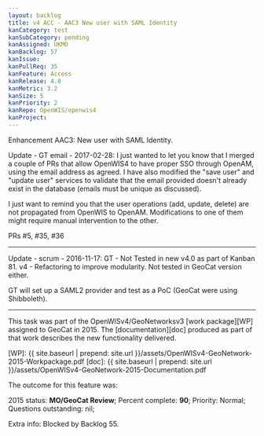 ```yaml
---
layout: backlog
title: v4 ACC - AAC3 New user with SAML Identity
kanCategory: test
kanSubCategory: pending
kanAssigned: UKMO
kanBacklog: 57
kanIssue:
kanPullReq: 35
kanFeature: Access
kanRelease: 4.0
kanMetric: 3.2
kanSize: 5
kanPriority: 2
kanRepo: OpenWIS/openwis4
kanProject:
---
```

Enhancement AAC3: New user with SAML Identity.

Update - GT email - 2017-02-28:
I just wanted to let you know that I merged a couple of PRs that allow OpenWIS4 to have proper SSO through OpenAM, using the email address as agreed.
I have also modified the "save user" and "update user" services to validate that the email provided doesn't already exist in the database (emails must be unique as discussed).

I just want to remind you that the user operations (add, update, delete) are not propagated from OpenWIS to OpenAM.
Modifications to one of them might require manual intervention to the other.

PRs #5, #35, #36

---


Update - scrum - 2016-11-17: GT - Not Tested in new v4.0 as part of Kanban 81. v4 - Refactoring to improve modularity.
Not tested in GeoCat version either.

GT will set up a SAML2 provider and test as a PoC (GeoCat were using Shibboleth).

---

This task was part of the OpenWISv4/GeoNetworksv3 [work package][WP] assigned to GeoCat in 2015.  The [documentation][doc] produced as part of that work describes the new functionality delivered.

[WP]: {{ site.baseurl | prepend: site.url }}/assets/OpenWISv4-GeoNetwork-2015-Workpackage.pdf
[doc]: {{ site.baseurl | prepend: site.url }}/assets/OpenWISv4-GeoNetwork-2015-Documentation.pdf

The outcome for this feature was:

2015 status: **MO/GeoCat Review**; Percent complete: **90**; Priority: Normal; Questions outstanding: nil;

Extra info: Blocked by Backlog 55.
